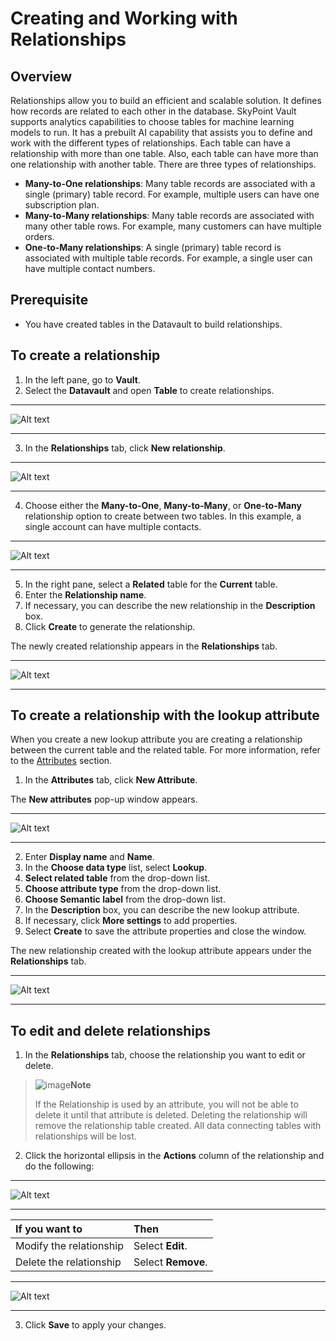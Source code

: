 # Creating and Working with Relationships

## Overview

Relationships allow you to build an efficient and scalable solution. It defines how records are related to each other in the database. SkyPoint Vault supports analytics capabilities to choose tables for machine learning models to run. It has a prebuilt AI capability that assists you to define and work with the different types of relationships. Each table can have a relationship with more than one table. Also, each table can have more than one relationship with another table. There are three types of relationships.

- **Many-to-One relationships**: Many table records are associated with a single (primary) table record. For example, multiple users can have one subscription plan.
- **Many-to-Many relationships**: Many table records are associated with many other table rows. For example, many customers can have multiple orders.
- **One-to-Many relationships**: A single (primary) table record is associated with multiple table records. For example, a single user can have multiple contact numbers.

## Prerequisite

- You have created tables in the Datavault to build relationships.

## To create a relationship

1. In the left pane, go to **Vault**.
2. Select the **Datavault** and open **Table** to create relationships.  

---

![Alt text](/doc_snippets/Vault_RelationshipsWindow.png)

---

3. In the **Relationships** tab, click **New relationship**.  

---

![Alt text](/doc_snippets/Vault_RelationshipsCreateNew.png)

---

4. Choose either the **Many-to-One**, **Many-to-Many**, or **One-to-Many** relationship option to create between two tables. In this example, a single account can have multiple contacts.  

---

![Alt text](/doc_snippets/Vault_RelationshipsOneToMany.png)

---

5. In the right pane, select a **Related** table for the **Current** table.
6. Enter the **Relationship name**.
7. If necessary, you can describe the new relationship in the **Description** box.
8. Click **Create** to generate the relationship.

The newly created relationship appears in the **Relationships** tab.  

---

![Alt text](/doc_snippets/Vault_RelationshipsOutput.png)

---

## To create a relationship with the lookup attribute

When you create a new lookup attribute you are creating a relationship between the current table and the related table. For more information, refer to the [Attributes](vault-attributes.md) section.  

1.	In the **Attributes** tab, click **New Attribute**.  

The **New attributes** pop-up window appears.  

---

![Alt text](/doc_snippets/Vault_RelationshipsLookupAttributes.png)

---

2.	Enter **Display name** and **Name**.
3.	In the **Choose data type** list, select **Lookup**.
4.	**Select related table** from the drop-down list.
5.	**Choose attribute type** from the drop-down list.
6.	**Choose Semantic label** from the drop-down list.
7.	In the **Description** box, you can describe the new lookup attribute.
8.	If necessary, click **More settings** to add properties.
9.	Select **Create** to save the attribute properties and close the window.  

The new relationship created with the lookup attribute appears under the **Relationships** tab.  

---

![Alt text](/doc_snippets/Vault_RelationshipsLookupAttributesOutput.png)

---

## To edit and delete relationships

1. In the **Relationships** tab, choose the relationship you want to edit or delete.

> ![image](/doc_snippets/Note_icon.png)**Note**
>
> If the Relationship is used by an attribute, you will not be able to delete it until that attribute is deleted. Deleting the relationship will remove the relationship table created. All data connecting tables with relationships will be lost.

2. Click the horizontal ellipsis in the **Actions** column of the relationship and do the following:  

---

![Alt text](/doc_snippets/Vault_RelationshipsActions.png)

---

|If you want to|Then|
|:---|:---|
|Modify the relationship|Select **Edit**.|
|Delete the relationship|Select **Remove**.|  

---

![Alt text](/doc_snippets/Vault_RelationshipsEdit.png)

---

3. Click **Save** to apply your changes.

